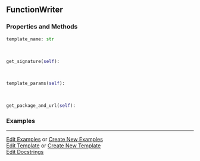 ## <a id="Peeves.Doc.Writers.FunctionWriter">FunctionWriter</a>


### Properties and Methods
```python
template_name: str
```
<a id="Peeves.Doc.Writers.FunctionWriter.get_signature" class="docs-object-method">&nbsp;</a>
```python
get_signature(self): 
```

<a id="Peeves.Doc.Writers.FunctionWriter.template_params" class="docs-object-method">&nbsp;</a>
```python
template_params(self): 
```

<a id="Peeves.Doc.Writers.FunctionWriter.get_package_and_url" class="docs-object-method">&nbsp;</a>
```python
get_package_and_url(self): 
```

### Examples


___

[Edit Examples](https://github.com/McCoyGroup/References/edit/gh-pages/Documentation/examples/Peeves/Doc/Writers/FunctionWriter.md) or 
[Create New Examples](https://github.com/McCoyGroup/References/new/gh-pages/?filename=Documentation/examples/Peeves/Doc/Writers/FunctionWriter.md) <br/>
[Edit Template](https://github.com/McCoyGroup/References/edit/gh-pages/Documentation/templates/Peeves/Doc/Writers/FunctionWriter.md) or 
[Create New Template](https://github.com/McCoyGroup/References/new/gh-pages/?filename=Documentation/templates/Peeves/Doc/Writers/FunctionWriter.md) <br/>
[Edit Docstrings](https://github.com/McCoyGroup/Peeves/edit/master/Doc/Writers.py?message=Update%20Docs)